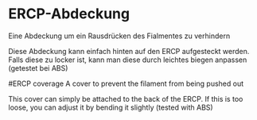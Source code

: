 # ERCP-Abdeckung
Eine Abdeckung um ein Rausdrücken des Fialmentes zu verhindern

Diese Abdeckung kann einfach hinten auf den ERCP aufgesteckt werden.
Falls diese zu locker ist, kann man diese durch leichtes biegen anpassen (getestet bei ABS)

#ERCP coverage
A cover to prevent the filament from being pushed out

This cover can simply be attached to the back of the ERCP.
If this is too loose, you can adjust it by bending it slightly (tested with ABS)


